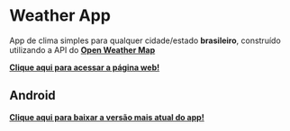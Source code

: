 # Weather App

App de clima simples para qualquer cidade/estado **brasileiro**, construído utilizando a API do __[Open Weather Map](https://openweathermap.org/)__

__[Clique aqui para acessar a página web!](https://weather-webapp-seven.vercel.app/)__

## Android

__[Clique aqui para baixar a versão mais atual do app!](https://expo.dev/artifacts/eas/fki1ry9h8rkJieiwNjGJUN.apk)__
